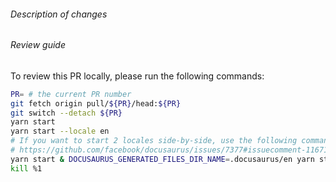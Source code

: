 ###### Description of changes

<!--
Please briefly describe changes made in this PR.
-->

###### Review guide

<!--
The below instructions are for the reviewer only.
Do not delete them!
-->

To review this PR locally, please run the following commands:

```bash
PR= # the current PR number
git fetch origin pull/${PR}/head:${PR}
git switch --detach ${PR}
yarn start
yarn start --locale en
# If you want to start 2 locales side-by-side, use the following command on Linux:
# https://github.com/facebook/docusaurus/issues/7377#issuecomment-1167192715
yarn start & DOCUSAURUS_GENERATED_FILES_DIR_NAME=.docusaurus/en yarn start --locale en --port 3001
kill %1
```